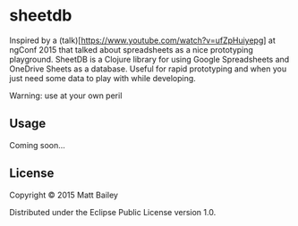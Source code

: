 # sheetdb

Inspired by a (talk)[https://www.youtube.com/watch?v=ufZpHuiyepg] at ngConf 2015 that talked about spreadsheets as a nice prototyping playground. SheetDB is a Clojure library for using Google Spreadsheets and OneDrive Sheets as a database. Useful for rapid prototyping and when you just need some data to play with while developing.

Warning: use at your own peril

## Usage

Coming soon...

## License

Copyright © 2015 Matt Bailey

Distributed under the Eclipse Public License version 1.0.
